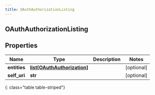 ```yaml
---
title: OAuthAuthorizationListing
---
```

## OAuthAuthorizationListing

## Properties

|Name | Type | Description | Notes|
|------------ | ------------- | ------------- | -------------|
| **entities** | [**list[OAuthAuthorization]**](OAuthAuthorization.html) |  | [optional] |
| **self_uri** | **str** |  | [optional] |
{: class="table table-striped"}


